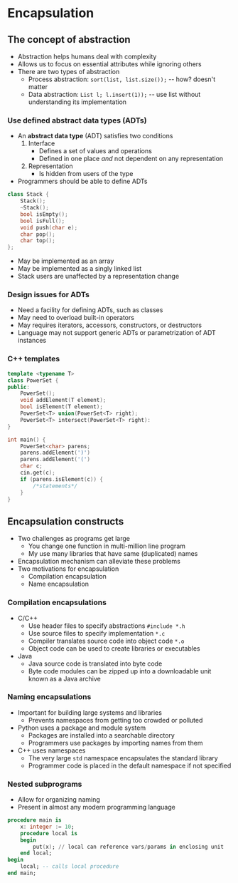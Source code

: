 # Encapsulation

## The concept of abstraction

- Abstraction helps humans deal with complexity
- Allows us to focus on essential attributes while ignoring others
- There are two types of abstraction
    - Process abstraction: `sort(list, list.size());` -- how? doesn't matter
    - Data abstraction: `List l; l.insert(1));` -- use list without understanding its implementation

### Use defined abstract data types (ADTs)

- An **abstract data type** (ADT) satisfies two conditions
    1) Interface
        - Defines a set of values and operations
        - Defined in one place *and* not dependent on any representation
    2) Representation
        - Is hidden from users of the type
- Programmers should be able to define ADTs

```C++
class Stack {
    Stack();
    ~Stack();
    bool isEmpty();
    bool isFull();
    void push(char e);
    char pop();
    char top();
};
```

- May be implemented as an array
- May be implemented as a singly linked list
- Stack users are unaffected by a representation change

### Design issues for ADTs

- Need a facility for defining ADTs, such as classes
- May need to overload built-in operators
- May requires iterators, accessors, constructors, or destructors
- Language may not support generic ADTs or parametrization of ADT instances

### C++ templates

```C++
template <typename T>
class PowerSet {
public:
    PowerSet();
    void addElement(T element);
    bool isElement(T element);
    PowerSet<T> union(PowerSet<T> right);
    PowerSet<T> intersect(PowerSet<T> right):
}

int main() {
    PowerSet<char> parens;
    parens.addElement(')')
    parens.addElement('(')
    char c;
    cin.get(c);
    if (parens.isElement(c)) {
        /*statements*/
    }
}
```

## Encapsulation constructs

- Two challenges as programs get large
    - You change one function in multi-million line program
    - My use many libraries that have same (duplicated) names
- Encapsulation mechanism can alleviate these problems
- Two motivations for encapsulation
    - Compilation encapsulation
    - Name encapsulation

### Compilation encapsulations

- C/C++
    - Use header files to specify abstractions `#include *.h`
    - Use source files to specify implementation `*.c`
    - Compiler translates source code into object code `*.o`
    - Object code can be used to create libraries or executables
- Java
    - Java source code is translated into byte code
    - Byte code modules can be zipped up into a downloadable unit known as a Java archive
 
### Naming encapsulations

- Important for building large systems and libraries
    - Prevents namespaces from getting too crowded or polluted
- Python uses a package and module system
    - Packages are installed into a searchable directory
    - Programmers use packages by importing names from them
- C++ uses namespaces
    - The very large `std` namespace encapsulates the standard library
    - Programmer code is placed in the default namespace if not specified

### Nested subprograms

- Allow for organizing naming
- Present in almost any modern programming language

```ADA
procedure main is
    x: integer := 10;
    procedure local is
    begin
        put(x); // local can reference vars/params in enclosing unit
    end local;
begin
    local; -- calls local procedure
end main;
```